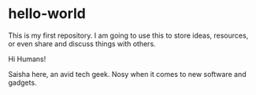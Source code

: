 # hello-world
This is my first repository. I am going to use this to store ideas, resources, or even share and discuss things with others.

Hi Humans!

Saisha here, an avid tech geek. Nosy when it comes to new software and gadgets.
